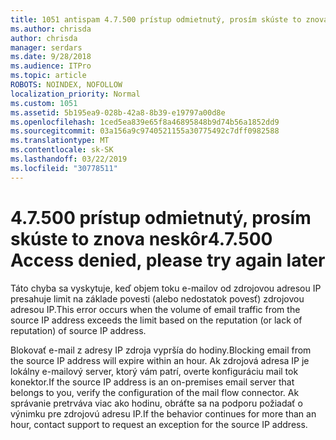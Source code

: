 ```yaml
---
title: 1051 antispam 4.7.500 prístup odmietnutý, prosím skúste to znova neskôr
ms.author: chrisda
author: chrisda
manager: serdars
ms.date: 9/28/2018
ms.audience: ITPro
ms.topic: article
ROBOTS: NOINDEX, NOFOLLOW
localization_priority: Normal
ms.custom: 1051
ms.assetid: 5b195ea9-028b-42a8-8b39-e19797a00d8e
ms.openlocfilehash: 1ced5ea839e65f8a46895848b9d74b56a1852dd9
ms.sourcegitcommit: 03a156a9c9740521155a30775492c7dff0982588
ms.translationtype: MT
ms.contentlocale: sk-SK
ms.lasthandoff: 03/22/2019
ms.locfileid: "30778511"
---
```

# <a name="47500-access-denied-please-try-again-later"></a><span data-ttu-id="e7bdb-102">4.7.500 prístup odmietnutý, prosím skúste to znova neskôr</span><span class="sxs-lookup"><span data-stu-id="e7bdb-102">4.7.500 Access denied, please try again later</span></span>

<span data-ttu-id="e7bdb-103">Táto chyba sa vyskytuje, keď objem toku e-mailov od zdrojovou adresou IP presahuje limit na základe povesti (alebo nedostatok povesť) zdrojovou adresou IP.</span><span class="sxs-lookup"><span data-stu-id="e7bdb-103">This error occurs when the volume of email traffic from the source IP address exceeds the limit based on the reputation (or lack of reputation) of source IP address.</span></span>
  
<span data-ttu-id="e7bdb-104">Blokovať e-mail z adresy IP zdroja vypršía do hodiny.</span><span class="sxs-lookup"><span data-stu-id="e7bdb-104">Blocking email from the source IP address will expire within an hour.</span></span> <span data-ttu-id="e7bdb-105">Ak zdrojová adresa IP je lokálny e-mailový server, ktorý vám patrí, overte konfiguráciu mail tok konektor.</span><span class="sxs-lookup"><span data-stu-id="e7bdb-105">If the source IP address is an on-premises email server that belongs to you, verify the configuration of the mail flow connector.</span></span> <span data-ttu-id="e7bdb-106">Ak správanie pretrváva viac ako hodinu, obráťte sa na podporu požiadať o výnimku pre zdrojovú adresu IP.</span><span class="sxs-lookup"><span data-stu-id="e7bdb-106">If the behavior continues for more than an hour, contact support to request an exception for the source IP address.</span></span>
  

